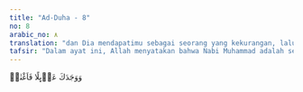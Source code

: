 ```yaml
---
title: "Ad-Duha - 8"
no: 8
arabic_no: ٨
translation: "dan Dia mendapatimu sebagai seorang yang kekurangan, lalu Dia memberikan kecukupan."
tafsir: "Dalam ayat ini, Allah menyatakan bahwa Nabi Muhammad adalah seorang yang miskin. Ayahnya tidak meninggalkan pusaka baginya kecuali seekor unta betina dan seorang hamba sahaya perempuan. Kemudian Allah memberinya harta benda berupa keuntungan yang amat besar dari memperdagangkan harta Khadijah dan ditambah pula dengan harta yang dihibahkan Khadijah kepadanya dalam perjuangan menegakkan agama Allah.\n\nDari keterangan-keterangan tersebut di atas, sesungguhnya Allah mengatakan kepada Nabi Muhammad bahwa Dialah yang memeliharanya dalam keadaan yatim, menghindarkannya dari kebingungan, dan menjadikannya berkecukupan. Allah tidak akan meninggalkan Nabi Muhammad selama hidupnya."
---
```


وَوَجَدَكَ عَاۤىِٕلًا فَاَغْنٰىۗ

